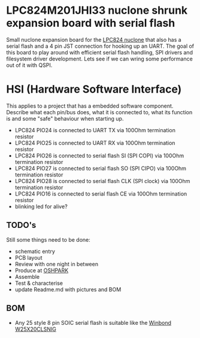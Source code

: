 # LPC824M201JHI33 nuclone shrunk expansion board with serial flash
Small nuclone expansion board for the [LPC824 nuclone](https://github.com/Squantor/squantorDevelBoards/tree/master/hardware/nuclone_LPC824M201JHI33/README.md) that also has a serial flash and a 4 pin JST connection for hooking up an UART. The goal of this board to play around with efficient serial flash handling, SPI drivers and filesystem driver development. Lets see if we can wring some performance out of it with QSPI.
# HSI (Hardware Software Interface)
This applies to a project that has a embedded software component. Describe what each pin/bus does, what it is connected to, what its function is and some "safe" behaviour when starting up.
* LPC824 PIO24 is connected to UART TX via 100Ohm termination resistor
* LPC824 PIO25 is connected to UART RX via 100Ohm termination resistor
* LPC824 PIO26 is connected to serial flash SI (SPI COPI) via 100Ohm termination resistor
* LPC824 PIO27 is connected to serial flash SO (SPI CIPO) via 100Ohm termination resistor
* LPC824 PIO28 is connected to serial flash CLK (SPI clock) via 100Ohm termination resistor
* LPC824 PIO16 is connected to serial flash CE via 100Ohm termination resistor
* blinking led for alive?
## TODO's
Still some things need to be done:
* schematic entry 
* PCB layout
* Review with one night in between
* Produce at [OSHPARK](https://oshpark.com/)
* Assemble
* Test & characterise
* update Readme.md with pictures and BOM
## BOM
* Any 25 style 8 pin SOIC serial flash is suitable like the [Winbond W25X20CLSNIG](https://lcsc.com/product-detail/FLASH_Winbond-Elec-W25X20CLSNIG_C34591.html)

